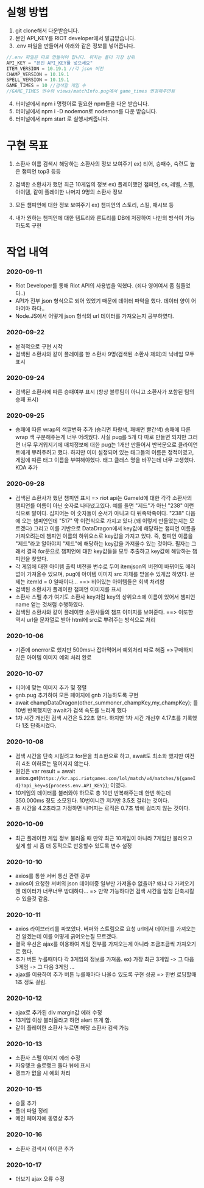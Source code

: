 # 실행 방법
1) git clone해서 다운받습니다.
2) 본인 API_KEY를 RIOT developer에서 발급받습니다.
3) .env 파일을 만들어서 아래와 같은 정보를 넣어줍니다. 
```js
//.env 파일은 따로 만들어야 합니다. 위치는 폴더 가장 상위
API_KEY = "본인 API_KEY를 넣으세요"
ITEM_VERSION = 10.19.1 //각 json 버전
CHAMP_VERSION = 10.19.1
SPELL_VERSION = 10.19.1
GAME_TIMES = 10 //검색할 게임 수
//GAME_TIMES 변수와 views/matchInfo.pug에서 game_times 변경해주면됨
```
4) 터미널에서 npm i 명령어로 필요한 npm들을 다운 받습니다.
5) 터미널에서 npm i -D nodemon로 nodemon를 다운 받습니다.
6) 터미널에서 npm start 로 실행시켜줍니다.
# 구현 목표
1) 소환사 이름 검색시 해당하는 소환사의 정보 보여주기 ex) 티어, 승패수, 숙련도 높은 챔피언 top3 등등

2) 검색한 소환사가 했던 최근 10게임의 정보 ex) 플레이했던 챔피언, cs, 레벨, 스펠, 아이템, 같이 플레이한 나머지 9명의 소환사 정보

3) 모든 챔피언에 대한 정보 보여주기 ex) 챔피언의 스토리, 스킬, 패시브 등

4) 내가 원하는 챔피언에 대한 템트리와 룬트리를 DB에 저장하여 나만의 방식이 가능하도록 구현

# 작업 내역
### 2020-09-11
* Riot Developer를 통해 Riot API의 사용법을 익혔다. (죄다 영어여서 좀 힘들었다..)
* API가 전부 json 형식으로 되어 있었기 때문에 데이터 파악을 했다. 데이터 양이 어마어마 하다..
* Node.JS에서 어떻게 json 형식의 url 데이터를 가져오는지 공부하였다.

### 2020-09-22 
* 본격적으로 구현 시작
* 검색된 소환사와 같이 플레이를 한 소환사 9명(검색된 소환사 제외)의 닉네임 모두 표시

### 2020-09-24 
* 검색된 소환사에 따른 승패여부 표시 (항상 블루팀이 아니고 소환사가 포함된 팀의 승패 표시)

### 2020-09-25 
* 승패에 따른 wrap의 색깔변화 추가 (승리면 파랑색, 패배면 빨간색)
승패에 따른 wrap 색 구분해주는게 너무 어려웠다. 사실 pug를 5개 다 따로 만들면 되지만 그러면 너무 무거워지기에
매치정보에 대한 pug는 1개만 만들어서 반복문으로 클라이언트에게 뿌려주려고 했다. 하지만 이미 설정되어 있는
태그들의 이름은 정적이였고, 게임에 따른 태그 이름을 부여해야했다. 태그 클래스 명을 바꾸는데 너무 고생했다.
KDA 추가

### 2020-09-28 
* 검색된 소환사가 했던 챔피언 표시
=> riot api는 GameId에 대한 각각 소환사의 챔피언를 이름이 아닌 숫자로 나타냈고있다. 예를 들면 "제드"가 아닌 "238" 이런식으로 말이다. 심지어는
이 숫자들이 순서가 아니고 다 뒤죽박죽이다. "238" 다음에 오는 챔피언인데 "517" 막 이런식으로 가지고 있다.(왜 이렇게 만들었는지는 모르겠다) 그리고 이를 기반으로 DataDragon에서 key값에 해당하는 챔피언 이름을 가져오려는데 챔피언 이름의 하위요소로 key값을 가지고 있다. 즉, 챔피언 이름을 "제드"라고 알아야지 "제드"에 해당하는 key값을 가져올수 있는 것이다. 필자는 그래서 결국 for문으로 챔피언에 대한 key값들을 모두 추출하고 key값에 해당하는 챔피언을 찾았다. 
* 각 게임에 대한 아이템 출력 버전을 변수로 두어 itemjson의 버전이 바뀌어도 
에러없이 가져올수 있으며, pug에 아이템 이미지 src 자체를 받을수 있게끔 하였다.
문제는 itemId = 0 일때이다...
==> 비어있는 아이템들은 회색 처리함
* 검색된 소환사가 플레이한 챔피언 이미지를 표시
* 소환사 스펠 추가 여기도 소환사 key처럼 key의 상위요소에 이름이 있어서 챔피언 name 얻는 것처럼 수행하였다.
* 검색된 소환사와 같이 플레이한 소환사들의 챔프 이미지를 보여준다.
==> 이또한 역시 url을 문자열로 받아 html에 src로 뿌려주는 방식으로 처리

### 2020-10-06 
* 기존에 onerror로 했지만 500ms나 잡아먹어서 예외처리 따로 해줌
=>구매하지 않은 아이템 이미지 예외 처리 완료

### 2020-10-07
* 티어에 맞는 이미지 추가 및 정렬
* gnb.pug 추가하여 모든 페이지에 gnb 가능하도록 구현
* await champDataDragon(other_summoner_champKey,my_champKey); 를 10번 반복했지만 await가 검색 속도를 느리게 했다
* 1차 시간 개선전 검색 시간은 5.22초 였다. 하지만 1차 시간 개선후 4.17초를 기록했다 1초 단축시켰다.

### 2020-10-08
* 검색 시간을 단축 시킬려고 for문을 최소한으로 하고, await도 최소화 했지만 여전히 4초 이하로는 떨어지지 않는다.
* 원인은 var result = await axios.get(`https://kr.api.riotgames.com/lol/match/v4/matches/${gameId}?api_key=${process.env.API_KEY}`); 이였다.
* 10게임의 데이터를 불러와야 하므로 총 10번 반복해주는데 한번 하는데 350.000ms 정도 소모된다. 10번이니깐 저기만 3.5초 걸리는 것이다.
* 총 시간을 4.2초라고 가정하면 나머지는 로직은 0.7초 밖에 걸리지 않는 것이다.

### 2020-10-09
* 최근 플레이한 게임 정보 불러올 때 만약 최근 10게임이 아니라 7게임만 불러오고 싶게 할 시 좀 더 동적으로 반응할수 있도록 변수 설정

### 2020-10-10
* axios를 통한 서버 통신 관련 공부
* axios이 요청한 서버의 json 데이터중 일부만 가져올수 없을까? 왜냐 다 가져오기엔 데이터가 너무너무 방대하다... => 만약 가능하다면 검색 시간을 엄청 단축시킬수 있을것 같음.

### 2020-10-11
* axios 라이브러리를 파보았다. 버퍼와 스트림으로 요청 url에서 데이터를 가져오는건 알겠는데 이를 어떻게 긁어오는질 모르겠다.
* 결국 우선은 ajax를 이용하여 게임 전부를 가져오는게 아니라 조금조금씩 가져오기로 했다.
* 추가 버튼 누를때마다 각 3게임의 정보를 가져옴. ex) 가장 최근 3게임 -> 그 다음 3게임 -> 그 다음 3게임 ...
* ajax를 이용하여 추가 버튼 누를때마다 나올수 있도록 구현 성공 => 한번 로딩할때 1초 정도 걸림.

### 2020-10-12
* ajax로 추가된 div margin값 에러 수정
* 13게임 이상 불러올라고 하면 alert 뜨게 함.
* 같이 플레이한 소환사 누르면 해당 소환사 검색 가능

### 2020-10-13
* 소환사 스펠 이미지 에러 수정
* 자유랭크 솔로랭크 둘다 뷰에 표시
* 랭크가 없을 시 에외 처리

### 2020-10-15
* 승률 추가
* 폴더 파일 정리
* 메인 페이지에 동영상 추가

### 2020-10-16
* 소환사 검색시 아이콘 추가

### 2020-10-17
* 더보기 ajax 오류 수정